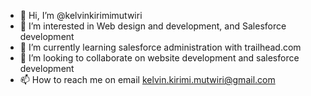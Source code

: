 - 👋 Hi, I’m @kelvinkirimimutwiri
- 👀 I’m interested in Web design and development, and Salesforce development 
- 🌱 I’m currently learning salesforce administration with trailhead.com
- 💞️ I’m looking to collaborate on website development and salesforce development
- 📫 How to reach me on email kelvin.kirimi.mutwiri@gmail.com

<!---
kelvinkirimimutwiri/kelvinkirimimutwiri is a ✨ special ✨ repository because its `README.md` (this file) appears on your GitHub profile.
You can click the Preview link to take a look at your changes.
--->
